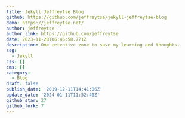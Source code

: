 ```yaml
---
title: Jekyll Jeffreytse Blog
github: https://github.com/jeffreytse/jekyll-jeffreytse-blog
demo: https://jeffreytse.net/
author: jeffreytse
author_link: https://github.com/jeffreytse
date: 2023-11-28T06:46:58.771Z
description: One retentive zone to save my learning and ​thoughts.
ssg:
  - Jekyll
css: []
cms: []
category:
  - Blog
draft: false
publish_date: '2019-12-11T14:41:06Z'
update_date: '2024-01-11T11:52:40Z'
github_star: 27
github_fork: 7
---
```

